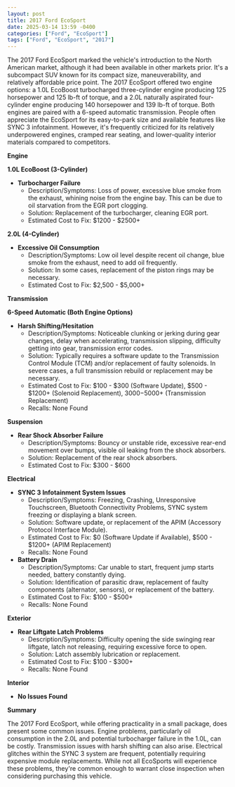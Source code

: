 ```yaml
---
layout: post
title: 2017 Ford EcoSport
date: 2025-03-14 13:59 -0400
categories: ["Ford", "EcoSport"]
tags: ["Ford", "EcoSport", "2017"]
---
```

The 2017 Ford EcoSport marked the vehicle's introduction to the North American market, although it had been available in other markets prior. It's a subcompact SUV known for its compact size, maneuverability, and relatively affordable price point. The 2017 EcoSport offered two engine options: a 1.0L EcoBoost turbocharged three-cylinder engine producing 125 horsepower and 125 lb-ft of torque, and a 2.0L naturally aspirated four-cylinder engine producing 140 horsepower and 139 lb-ft of torque. Both engines are paired with a 6-speed automatic transmission. People often appreciate the EcoSport for its easy-to-park size and available features like SYNC 3 infotainment. However, it's frequently criticized for its relatively underpowered engines, cramped rear seating, and lower-quality interior materials compared to competitors.

**Engine**

**1.0L EcoBoost (3-Cylinder)**

*   **Turbocharger Failure**
    *   Description/Symptoms: Loss of power, excessive blue smoke from the exhaust, whining noise from the engine bay. This can be due to oil starvation from the EGR port clogging.
    *   Solution: Replacement of the turbocharger, cleaning EGR port.
    *   Estimated Cost to Fix: $1200 - $2500+

**2.0L (4-Cylinder)**

* **Excessive Oil Consumption**
    * Description/Symptoms: Low oil level despite recent oil change, blue smoke from the exhaust, need to add oil frequently.
    * Solution: In some cases, replacement of the piston rings may be necessary.
    * Estimated Cost to Fix: $2,500 - $5,000+

**Transmission**

**6-Speed Automatic (Both Engine Options)**

* **Harsh Shifting/Hesitation**
    *   Description/Symptoms: Noticeable clunking or jerking during gear changes, delay when accelerating, transmission slipping, difficulty getting into gear, transmission error codes.
    *   Solution: Typically requires a software update to the Transmission Control Module (TCM) and/or replacement of faulty solenoids. In severe cases, a full transmission rebuild or replacement may be necessary.
    *   Estimated Cost to Fix: $100 - $300 (Software Update), $500 - $1200+ (Solenoid Replacement), $3000-$5000+ (Transmission Replacement)
    *   Recalls: None Found

**Suspension**

* **Rear Shock Absorber Failure**
    *   Description/Symptoms: Bouncy or unstable ride, excessive rear-end movement over bumps, visible oil leaking from the shock absorbers.
    *   Solution: Replacement of the rear shock absorbers.
    *   Estimated Cost to Fix: $300 - $600

**Electrical**

*   **SYNC 3 Infotainment System Issues**
    *   Description/Symptoms: Freezing, Crashing, Unresponsive Touchscreen, Bluetooth Connectivity Problems, SYNC system freezing or displaying a blank screen.
    *   Solution: Software update, or replacement of the APIM (Accessory Protocol Interface Module).
    *   Estimated Cost to Fix: $0 (Software Update if Available), $500 - $1200+ (APIM Replacement)
    *   Recalls: None Found
*   **Battery Drain**
    *   Description/Symptoms: Car unable to start, frequent jump starts needed, battery constantly dying.
    *   Solution: Identification of parasitic draw, replacement of faulty components (alternator, sensors), or replacement of the battery.
    *   Estimated Cost to Fix: $100 - $500+
    *   Recalls: None Found

**Exterior**

* **Rear Liftgate Latch Problems**
    * Description/Symptoms: Difficulty opening the side swinging rear liftgate, latch not releasing, requiring excessive force to open.
    * Solution: Latch assembly lubrication or replacement.
    * Estimated Cost to Fix: $100 - $300+
    * Recalls: None Found

**Interior**

* **No Issues Found**

**Summary**

The 2017 Ford EcoSport, while offering practicality in a small package, does present some common issues. Engine problems, particularly oil consumption in the 2.0L and potential turbocharger failure in the 1.0L, can be costly. Transmission issues with harsh shifting can also arise. Electrical glitches within the SYNC 3 system are frequent, potentially requiring expensive module replacements. While not all EcoSports will experience these problems, they're common enough to warrant close inspection when considering purchasing this vehicle.

